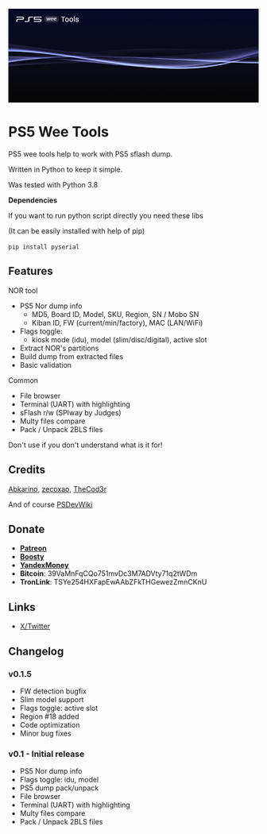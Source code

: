 ![PS5 Wee Tools](assets/splash.png)

# PS5 Wee Tools

PS5 wee tools help to work with PS5 sflash dump.

Written in Python to keep it simple.

Was tested with Python 3.8

**Dependencies**

If you want to run python script directly you need these libs

(It can be easily installed with help of pip)

`pip install pyserial`

## Features

NOR tool
* PS5 Nor dump info
  * MD5, Board ID, Model, SKU, Region, SN / Mobo SN
  * Kiban ID, FW (current/min/factory), MAC (LAN/WiFi)
* Flags toggle:
  * kiosk mode (idu), model (slim/disc/digital), active slot
* Extract NOR's partitions
* Build dump from extracted files
* Basic validation

Common
* File browser
* Terminal (UART) with highlighting
* sFlash r/w (SPIway by Judges)
* Multy files compare
* Pack / Unpack 2BLS files

Don't use if you don't understand what is it for!

## Credits

[Abkarino](https://github.com/AbkarinoMHM), 
[zecoxao](https://github.com/zecoxao), 
[TheCod3r](https://www.youtube.com/@TheCod3r)

And of course [PSDevWiki](https://www.psdevwiki.com/ps5/)

## Donate

* **[Patreon](https://patreon.com/andy_man)**
* **[Boosty](https://boosty.to/andy_man/donate)**
* **[YandexMoney](https://yoomoney.ru/to/410011555252085)**
* **Bitcoin**: 39VaMnFqCQo751mvDc3M7ADVty71q2tWDm 
* **TronLink**: TSYe254HXFapEwAAbZFkTHGewezZmnCKnU

## Links

* [X/Twitter](https://twitter.com/AndyManDev)

## Changelog

### v0.1.5
* FW detection bugfix
* Slim model support
* Flags toggle: active slot
* Region #18 added
* Code optimization
* Minor bug fixes


### v0.1 - Initial release
* PS5 Nor dump info
* Flags toggle: idu, model
* PS5 dump pack/unpack
* File browser
* Terminal (UART) with highlighting
* Multy files compare
* Pack / Unpack 2BLS files

